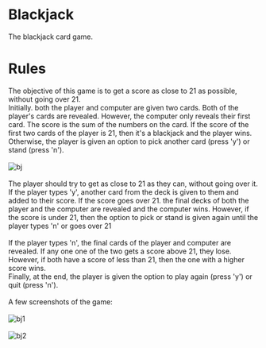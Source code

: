 # Blackjack
The blackjack card game.
# Rules
The objective of this game is to get a score as close to 21 as possible, without going over 21.\
Initially. both the player and computer are given two cards. Both of the player's cards are revealed. However, the computer only reveals their first card.
The score is the sum of the numbers on the card.
If the score of the first two cards of the player is 21, then it's a blackjack and the player wins.
Otherwise, the player is given an option to pick another card (press 'y') or stand (press 'n').\
\
![bj](https://user-images.githubusercontent.com/64097953/120939720-bee67a80-c732-11eb-9d5b-abe2271109a5.png)\
\
The player should try to get as close to 21 as they can, without going over it.
If the player types 'y', another card from the deck is given to them and added to their score. If the score goes over 21. the final decks of both the player and the computer
are revealed and the computer wins. However, if the score is under 21, then the option to pick or stand is given again until the player types 'n' or goes over 21\
\
If the player types 'n', the final cards of the player and computer are revealed. If any one one of the two gets a score above 21, they lose. However, if both have a score
of less than 21, then the one with a higher score wins.\
Finally, at the end, the player is given the option to play again (press 'y') or quit (press 'n').\
\
A few screenshots of the game:\
\
![bj1](https://user-images.githubusercontent.com/64097953/120940061-a6775f80-c734-11eb-9fc2-7a3e6b5af727.png)\
\
![bj2](https://user-images.githubusercontent.com/64097953/120940147-3b7a5880-c735-11eb-9572-c72ed9b9b171.png)


